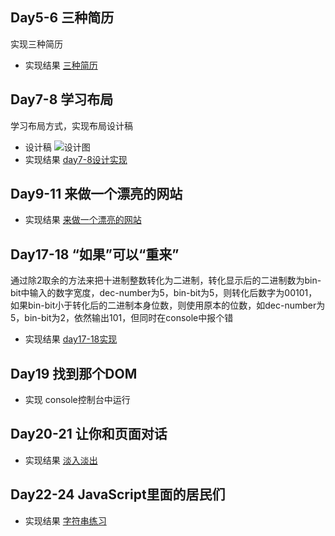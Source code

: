 ## Day5-6 三种简历
实现三种简历
- 实现结果
[三种简历](https://zzongxueyan.github.io/study/resume/index.html)
## Day7-8 学习布局
学习布局方式，实现布局设计稿
- 设计稿
![设计图](https://github.com/ZZongxueyan/study/blob/master/layout/%E8%AE%BE%E8%AE%A1%E7%A8%BF.png)
- 实现结果
[day7-8设计实现](https://zzongxueyan.github.io/study/layout/index.html)
## Day9-11 来做一个漂亮的网站
- 实现结果
[来做一个漂亮的网站](https://zzongxueyan.github.io/study/day9-11/index.html)
## Day17-18 “如果”可以“重来”
通过除2取余的方法来把十进制整数转化为二进制，转化显示后的二进制数为bin-bit中输入的数字宽度，dec-number为5，bin-bit为5，则转化后数字为00101，如果bin-bit小于转化后的二进制本身位数，则使用原本的位数，如dec-number为5，bin-bit为2，依然输出101，但同时在console中报个错
- 实现结果
[day17-18实现](https://zzongxueyan.github.io/study/day17-18/day17-18_1.html)
## Day19 找到那个DOM
- 实现 console控制台中运行
## Day20-21 让你和页面对话
- 实现结果
[淡入淡出](https://zzongxueyan.github.io/study/day20-21/day20-21-4(1).html)
## Day22-24 JavaScript里面的居民们
- 实现结果
[字符串练习](https://zzongxueyan.github.io/study/day22-24/code2.html)
